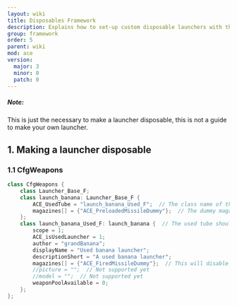 ```yaml
---
layout: wiki
title: Disposables Framework
description: Explains how to set-up custom disposable launchers with the ACE3 disposables system.
group: framework
order: 5
parent: wiki
mod: ace
version:
  major: 3
  minor: 0
  patch: 0
---
```


<div class="panel callout">
    <h5>Note:</h5>
    <p>This is just the necessary to make a launcher disposable, this is not a guide to make your own launcher.</p>
</div>

## 1. Making a launcher disposable

### 1.1 CfgWeapons

```cpp
class CfgWeapons {
    class Launcher_Base_F;
    class launch_banana: Launcher_Base_F {
        ACE_UsedTube = "launch_banana_Used_F";  // The class name of the used tube
        magazines[] = {"ACE_PreloadedMissileDummy"};  // The dummy magazine
    };
    class launch_banana_Used_F: launch_banana {  // The used tube should be a sub class of the disposable launcher
        scope = 1;
        ACE_isUsedLauncher = 1;
        author = "grandBanana";
        displayName = "Used banana launcher";
        descriptionShort = "A used banana launcher";
        magazines[] = {"ACE_FiredMissileDummy"};  // This will disable the used launcher class from being fired again
        //picture = "";  // Not supported yet
        //model = "";  // Not supported yet
        weaponPoolAvailable = 0;
    };
};
```
